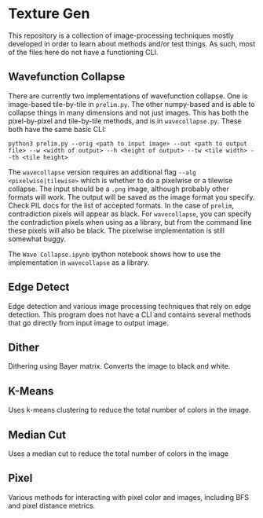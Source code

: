# Texture Gen

This repository is a collection of image-processing techniques mostly developed in order to learn about methods and/or test things. As such, most of the files here do not have a functioning CLI.

## Wavefunction Collapse

There are currently two implementations of wavefunction collapse. One is image-based tile-by-tile in `prelim.py`. The other numpy-based and is able to collapse things in many dimensions and not just images. This has both the pixel-by-pixel and tile-by-tile methods, and is in `wavecollapse.py`. These both have the same basic CLI:

    python3 prelim.py --orig <path to input image> --out <path to output file> --w <width of output> --h <height of output> --tw <tile width> --th <tile height>

The `wavecollapse` version requires an additional flag `--alg <pixelwise|tilewise>` which is whether to do a pixelwise or a tilewise collapse. The input should be a `.png` image, although probably other formats will work. The output will be saved as the image format you specify. Check PIL docs for the list of accepted formats. In the case of `prelim`, contradiction pixels will appear as black. For `wavecollapse`, you can specify the contradiction pixels when using as a library, but from the command line these pixels will also be black. The pixelwise implementation is still somewhat buggy.

The `Wave Collapse.ipynb` ipython notebook shows how to use the implementation in `wavecollapse` as a library.

## Edge Detect

Edge detection and various image processing techniques that rely on edge detection. This program does not have a CLI and contains several methods that go directly from input image to output image.

## Dither

Dithering using Bayer matrix. Converts the image to black and white.

## K-Means

Uses k-means clustering to reduce the total number of colors in the image.

## Median Cut

Uses a median cut to reduce the total number of colors in the image

## Pixel

Various methods for interacting with pixel color and images, including BFS and pixel distance metrics.
